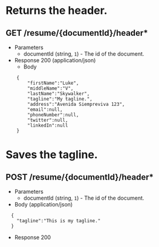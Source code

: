 # Returns the header.
## GET /resume/{documentId}/header*
+ Parameters
  + documentId (string, `1`) - The id of the document.
+ Response 200 (application/json)
  + Body

```
    {
    	"firstName":"Luke",
    	"middleName":"V",
    	"lastName":"Skywalker",
    	"tagline":"My tagline.",
    	"address":"Avenida Siempreviva 123",
    	"email":null,
    	"phoneNumber":null,
    	"twitter":null,
    	"linkedIn":null
    }
```

# Saves the tagline.
## POST /resume/{documentId}/header*
+ Parameters
  + documentId (string, `1`) - The id of the document.
+ Body (application/json)

```
  {
    "tagline":"This is my tagline."
  }
```

+ Response 200
